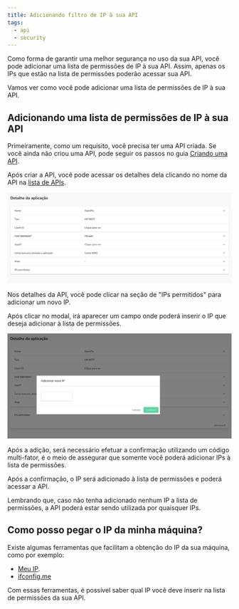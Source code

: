 ```yaml
---
title: Adicionando filtro de IP à sua API
tags:
  - api
  - security
---
```


Como forma de garantir uma melhor segurança no uso da sua API, você pode adicionar uma lista de permissões de IP à sua API.
Assim, apenas os IPs que estão na lista de permissões poderão acessar sua API.

Vamos ver como você pode adicionar uma lista de permissões de IP à sua API.

## Adicionando uma lista de permissões de IP à sua API

Primeiramente, como um requisito, você precisa ter uma API criada.
Se você ainda não criou uma API, pode seguir os passos no guia [Criando uma API](./api-getting-started.md).

Após criar a API, você pode acessar os detalhes dela clicando no nome da API na [lista de APIs](https://app.openpix.com.br/home/applications/tab/list).

![Detalhe da API](./__assets__/api-detail-route.png)

Nos detalhes da API, você pode clicar na seção de "IPs permitidos" para adicionar um novo IP.

Após clicar no modal, irá aparecer um campo onde poderá inserir o IP que deseja adicionar à lista de permissões.

![Detalhe da API mostrando o modal de adição de IPs](./__assets__/api-detail-allowed-ip-modal.png)

Após a adição, será necessário efetuar a confirmação utilizando um código multi-fator,
é o meio de assegurar que somente você poderá adicionar IPs à lista de permissões.

Após a confirmação, o IP será adicionado à lista de permissões e poderá acessar a API.

Lembrando que, caso não tenha adicionado nenhum IP a lista de permissões, a API poderá estar
sendo utilizada por quaisquer IPs.

## Como posso pegar o IP da minha máquina?

Existe algumas ferramentas que facilitam a obtenção do IP da sua máquina, como por exemplo:

- [Meu IP](https://meuip.com/).
- [ifconfig.me](https://ifconfig.me/)

Com essas ferramentas, é possível saber qual IP você deve inserir na lista de permissões da sua API.
